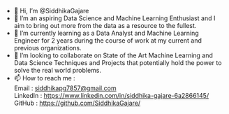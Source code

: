 - 👋 Hi, I’m @SiddhikaGajare
- 👀 I’m an aspiring Data Science and Machine Learning Enthusiast and I aim to bring out more from the data as a resource to the fullest.
- 🌱 I’m currently learning as a Data Analyst and Machine Learning Engineer for 2 years during the course of work at my current and previous organizations.
- 💞️ I’m looking to collaborate on State of the Art Machine Learning and Data Science Techniques and Projects that potentially hold the power to solve the real world problems. 
- 📫 How to reach me : <br>
Email : siddhikapg7857@gmail.com <br>
LinkedIn : https://www.linkedin.com/in/siddhika-gajare-6a2866145/ <br>
GitHub : https://github.com/SiddhikaGajare/

<!---
SiddhikaGajare/SiddhikaGajare is a ✨ special ✨ repository because its `README.md` (this file) appears on your GitHub profile.
You can click the Preview link to take a look at your changes.
--->
